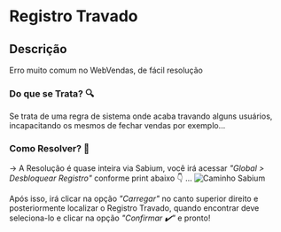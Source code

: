 # Registro Travado

## Descrição
Erro muito comum no WebVendas, de fácil resolução
 
### Do que se Trata? 🔍

Se trata de uma regra de sistema onde acaba travando alguns usuários, incapacitando os mesmos de fechar vendas por exemplo...

### Como Resolver? 🤔

-> A Resolução é quase inteira via Sabium, você irá acessar *"Global > Desbloquear Registro"* conforme print abaixo 👇 ...
![Caminho Sabium](https://cdn.discordapp.com/attachments/1156646617471004703/1184951344713449542/image.png?ex=658dd6ef&is=657b61ef&hm=020cf7a1050420d3198d11850194ff0137e8e238b9949bf48519806820021aee&)

Após isso, irá clicar na opção *"Carregar"* no canto superior direito e posteriormente localizar o Registro Travado, quando encontrar deve seleciona-lo e clicar na opção *"Confirmar ✔️"* e pronto! 
